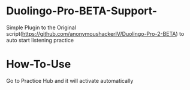 # Duolingo-Pro-BETA-Support-
Simple Plugin to the Original script(https://github.com/anonymoushackerIV/Duolingo-Pro-2-BETA) to auto start listening practice

# How-To-Use
Go to Practice Hub and it will activate automatically

